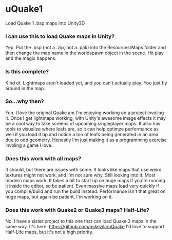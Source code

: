 uQuake1
=======

Load Quake 1 .bsp maps into Unity3D

### I can use this to load Quake maps in Unity?

Yep.  Put the .bsp (not a .zip, not a .pak) into the Resources/Maps folder and then change the map name in the worldspawn object in the scene.  Hit play and the magic happens.

### Is this complete?

Kind of.  Lightmaps aren't loaded yet, and you can't actually play.  You just fly around in the map.

### So...why then?

Fun.  I love the original Quake am I'm enjoying working on a project involing it.  Once I get lightmaps working, with Unity's awesome image effects it may be a cool way to take screens of upcoming singleplayer maps.  It also has tools to visualize where leafs are, so it can help optimze performance as well if you load it up and notice a ton of leafs being generated in an area due to odd geometry.  Honestly I'm just making it as a programming exercise involing a game I love.

### Does this work with all maps?

It should, but there are issues with some.  It looks like maps that use weird textures might not work, and I'm not sure why.  Still looking into it.  Most modern maps work.  It takes a bit to start up on huge maps if you're running it inside the editor, so be patient.  Even massive maps load very quickly if you compile/build and run the build instead.  Performance isn't that great on huge maps, but again be patient, I'm working on it.

### Does this work with Quake2 or Quake3 maps?  Half-Life?

No.  I have a sister project to this one that can load Quake 3 maps in the same way.  It's here: https://github.com/mikezila/uQuake  I'd love to support Half-Life maps, but it's not a high priority.
